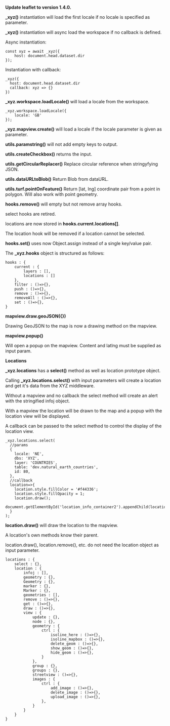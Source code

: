 **Update leaflet to version 1.4.0.**

**_xyz()** instantiation will load the first locale if no locale is specified as parameter.

**_xyz()** instantiation will async load the workspace if no callback is defined.

Async instantiation:
```
const xyz = await _xyz({
    host: document.head.dataset.dir
});
```

Instantiation with callback:
```
_xyz({
  host: document.head.dataset.dir
  callback: xyz => {}
})
```


**_xyz.workspace.loadLocale()** will load a locale from the workspace.

```
_xyz.workspace.loadLocale({
    locale: 'GB'
});
```

**_xyz.mapview.create()** will load a locale if the locale parameter is given as parameter.


**utils.paramstring()** will not add empty keys to output.

**utils.createCheckbox()** returns the input.

**utils.getCircularReplacer()** Replace circular reference when stringyfying JSON.

**utils.dataURLtoBlob()** Return Blob from dataURL.

**utils.turf.pointOnFeature()** Return [lat, lng] coordinate pair from a point in polygon. Will also work with point geometry.

**hooks.remove()** will empty but not remove array hooks.

select hooks are retired. 

locations are now stored in **hooks.current.locations[]**.

The location hook will be removed if a location cannot be selected.

**hooks.set()** uses now Object.assign instead of a single key/value pair.

The **_xyz.hooks** object is structured as follows:

```
hooks : {
    current : {
        layers : [],
        locations : []
    },
    filter : ()=>{},
    push : ()=>{},
    remove : ()=>{},
    removeAll : ()=>{},
    set : ()=>{},
}
```

**mapview.draw.geoJSON({})**

Drawing GeoJSON to the map is now a drawing method on the mapview.

**mapview.popup()**

Will open a popup on the mapview. Content and latlng must be supplied as input param.


**Locations**

**_xyz.locations** has a **select()** method as well as location prototype object.

Calling **_xyz.locations.select()** with input parameters will create a location and get it's data from the XYZ middleware.

Without a mapview and no callback the select method will create an alert with the stringified infoj object.

With a mapview the location will be drawn to the map and a popup with the location view will be displayed.

A callback can be passed to the select method to control the display of the location view.

```
_xyz.locations.select(
  //params
  {
    locale: 'NE',
    dbs: 'XYZ',
    layer: 'COUNTRIES',
    table: 'dev.natural_earth_countries',
    id: 80,
  },
  //callback
  location=>{
    location.style.fillColor = '#f44336';
    location.style.fillOpacity = 1;
    location.draw();
    document.getElementById('location_info_container2').appendChild(location.view.node);
  }
);
```

**location.draw()** will draw the location to the mapview.



A location's own methods know their parent.

location.draw(), location.remove(), etc. do not need the location object as input parameter. 



```
locations : {
    select : {},
    location : {
        infoj : [],
        geometry : {},
        Geometry : {},
        marker : {},
        Marker : {},
        geometries : [],
        remove : ()=>{},
        get : ()=>{},
        draw : ()=>{},
        view : {
            update : {},
            node : {},
            geometry : {
                ctrl : {
                    isoline_here : ()=>{},
                    isoline_mapbox : ()=>{},
                    delete_geom : ()=>{},
                    show_geom : ()=>{},
                    hide_geom : ()=>{},
                }
            },
            group : {},
            groups : {},
            streetview : ()=>{},
            images : {
                ctrl : {
                    add_image : ()=>{},
                    delete_image : ()=>{},
                    upload_image : ()=>{},
                },
            }
        }
    }
}
```